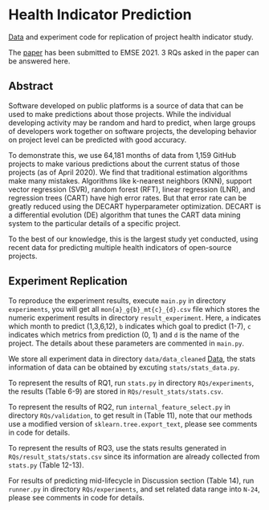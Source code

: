 # Health Indicator Prediction
[Data](https://github.com/anonymousAuthor404/Health_Indicator_Prediction/tree/master/data/data_cleaned) and experiment code for replication of project health indicator study.

The [paper](https://arxiv.org/pdf/2006.07240.pdf) has been submitted to EMSE 2021. 3 RQs asked in the paper can be answered here.

## Abstract

Software developed on  public platforms is a source of data that can be used to make predictions about those projects. While the individual developing activity may be random and hard to predict, when large groups of developers work together on software projects, the developing behavior on project level can be predicted with good accuracy. 

To demonstrate this, we use 64,181 months of data from 1,159 GitHub projects to make various predictions about the current status of those projects (as of April 2020). We find that traditional estimation algorithms make many mistakes. Algorithms like k-nearest neighbors (KNN), support vector regression (SVR), random forest (RFT), linear regression (LNR), and regression trees (CART) have high error rates. But that error rate can be  greatly reduced using the DECART hyperparameter optimization. DECART is a differential evolution (DE) algorithm that tunes the CART data mining system to the particular details of a specific project.

To the best of our knowledge, this is the largest study yet conducted, using recent data for predicting multiple health indicators of open-source projects. 

## Experiment Replication

To reproduce the experiment results, execute `main.py` in directory `experiments`, you will get all `mon{a}_g{b}_mt{c}_{d}.csv` file which stores the numeric experiment results in directory `result_experiment`. Here, `a` indicates which month to predict (1,3,6,12), `b` indicates which goal to predict (1-7), `c` indicates which metrics from prediction (0, 1) and `d` is the name of the project. The details about these parameters are commented in `main.py`. 

We store all experiment data in directory `data/data_cleaned` [Data](https://github.com/anonymousAuthor404/Health_Indicator_Prediction/tree/master/data/data_cleaned), the stats information of data can be obtained by excuting `stats/stats_data.py`.

To represent the results of RQ1, run `stats.py` in directory `RQs/experiments`, the results (Table 6-9) are stored in `RQs/result_stats/stats.csv`.

To represent the results of RQ2, run `internal_feature_select.py` in directory `RQs/validation`, to get result in (Table 11), note that our methods use a modified version of `sklearn.tree.export_text`, please see comments in code for details.

To represent the results of RQ3, use the stats results generated in `RQs/result_stats/stats.csv` since its information are already collected from `stats.py` (Table 12-13).

For results of predicting mid-lifecycle in Discussion section (Table 14), run `runner.py` in directory `RQs/experiments`, and set related data range into `N-24`, please see comments in code for details.
